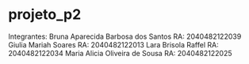 # projeto_p2
Integrantes:
Bruna Aparecida Barbosa dos Santos  RA: 2040482122039
Giulia Mariah Soares    RA: 2040482122013
Lara Brisola Raffel     RA: 2040482122034
Maria Alicia Oliveira de Sousa  RA: 2040482122025
